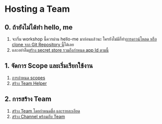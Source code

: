 
# Hosting a Team

## 0. ถ้ายังไม่ได้ทำ hello, me 

1. จะเริ่ม workshop นี้ควรผ่าน hello-me มาก่อนแล้วนะ ใครยังไม่มีก็ทำ[การดาวน์โหลด หรือ clone จาก Git Repository นี้](https://github.com/teerasej/dotnet-simple-graph-console/tree/accessing-email-finish)ได้เลย
2. และอย่าลืม[สร้าง secret store รวมถึงกำหนด app Id ตามนี้](../hello-me/init-secret-and-save-appid.md)

## 1. จัดการ Scope และเริ่มเรียกใช้งาน

1. [การกำหนด scopes](setting-scope.md)
2. [สร้าง Team Helper](create-team-helper.md)

## 2. การสร้าง Team

1. [สร้าง Team โดยกำหนดชื่อ และรายละเอียด](create-team.md) 
2. [สร้าง Channel พร้อมกับ Team](create-channel.md)